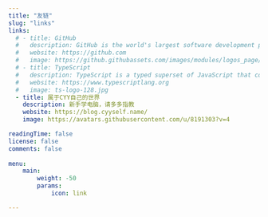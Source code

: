 ```yaml
---
title: "友链"
slug: "links"
links:
  # - title: GitHub
  #   description: GitHub is the world's largest software development platform.
  #   website: https://github.com
  #   image: https://github.githubassets.com/images/modules/logos_page/GitHub-Mark.png
  # - title: TypeScript
  #   description: TypeScript is a typed superset of JavaScript that compiles to plain JavaScript.
  #   website: https://www.typescriptlang.org
  #   image: ts-logo-128.jpg
  - title: 属于CYY自己的世界 
    description: 新手学电脑，请多多指教
    website: https://blog.cyyself.name/
    image: https://avatars.githubusercontent.com/u/8191303?v=4

readingTime: false
license: false
comments: false
  
menu:
    main: 
        weight: -50
        params:
            icon: link

---
```


<!-- To use this feature, add `links` section to frontmatter.

This page's frontmatter:

```yaml
links:
  - title: GitHub
    description: GitHub is the world's largest software development platform.
    website: https://github.com
    image: https://github.githubassets.com/images/modules/logos_page/GitHub-Mark.png
  - title: TypeScript
    description: TypeScript is a typed superset of JavaScript that compiles to plain JavaScript.
    website: https://www.typescriptlang.org
    image: ts-logo-128.jpg
```

`image` field accepts both local and external images. -->